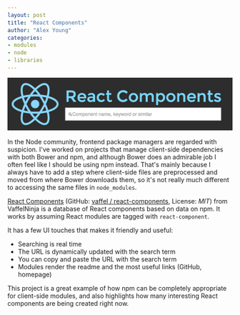 ```yaml
---
layout: post
title: "React Components"
author: "Alex Young"
categories:
- modules
- node
- libraries
---
```


![React Components](/images/posts/reactcomponents.png)

In the Node community, frontend package managers are regarded with suspicion.  I've worked on projects that manage client-side dependencies with both Bower and npm, and although Bower does an admirable job I often feel like I should be using npm instead.  That's mainly because I always have to add a step where client-side files are preprocessed and moved from where Bower downloads them, so it's not really much different to accessing the same files in `node_modules`.

[React Components](http://react-components.com/) (GitHub: [vaffel / react-components](https://github.com/vaffel/react-components), License: _MIT_) from VaffelNinja is a database of React components based on data on npm.  It works by assuming React modules are tagged with `react-component`.

It has a few UI touches that makes it friendly and useful:

* Searching is real time
* The URL is dynamically updated with the search term
* You can copy and paste the URL with the search term
* Modules render the readme and the most useful links (GitHub, homepage)

This project is a great example of how npm can be completely appropriate for client-side modules, and also highlights how many interesting React components are being created right now.
